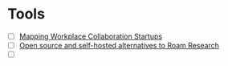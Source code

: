 # Tools

- [ ] [Mapping Workplace Collaboration Startups](https://medium.com/lightspeed-venture-partners/mapping-workplace-collaboration-startups-526915751b0e)
- [ ] [Open source and self-hosted alternatives to Roam Research](https://nesslabs.com/roam-research-alternatives)
- [ ] []()
